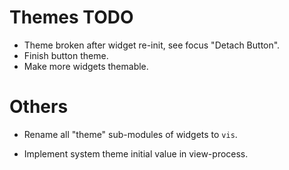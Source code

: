 # Themes TODO

* Theme broken after widget re-init, see focus "Detach Button".
* Finish button theme.
* Make more widgets themable.


# Others

* Rename all "theme" sub-modules of widgets to `vis`.

* Implement system theme initial value in view-process.